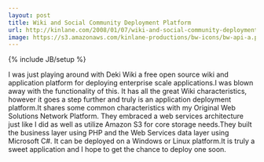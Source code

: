 ```yaml
---
layout: post
title: Wiki and Social Community Deployment Platform
url: http://kinlane.com/2008/01/07/wiki-and-social-community-deployment-platform/
image: https://s3.amazonaws.com/kinlane-productions/bw-icons/bw-api-a.png
---
```

{% include JB/setup %}
I was just playing around with Deki Wiki a free open source wiki and application platform for deploying enterprise scale applications.I was blown away with the functionality of this.  It has all the great Wiki characteristics, however it goes a step further and truly is an application deployment platform.It shares some common characteristics with my Original Web Solutions Network Platform.  They embraced a web services architecture just like I did as well as utilize Amazon S3 for core storage needs.They built the business layer using PHP and the Web Services data layer using Microsoft C#.   It can be deployed on a Windows or Linux platform.It is truly a sweet application and I hope to get the chance to deploy one soon.